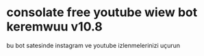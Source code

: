 # consolate free youtube wiew bot keremwuu v10.8
 bu bot satesinde instagram ve youtube izlenmelerinizi uçurun
